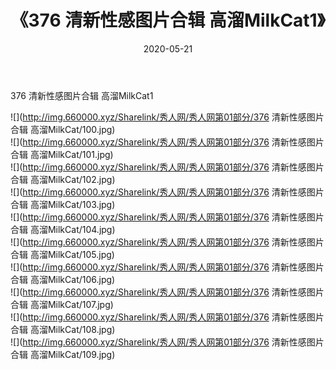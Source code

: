 ﻿---
layout: post
title:  《376 清新性感图片合辑 高溜MilkCat1》
date:   2020-05-21
img: http://img.660000.xyz/Sharelink/秀人网/秀人网第01部分/376 清新性感图片合辑 高溜MilkCat1/000.jpg
categories: [美女, 清纯, 唯美]
---

376 清新性感图片合辑 高溜MilkCat1

  ![](http://img.660000.xyz/Sharelink/秀人网/秀人网第01部分/376 清新性感图片合辑 高溜MilkCat/100.jpg) <br> ![](http://img.660000.xyz/Sharelink/秀人网/秀人网第01部分/376 清新性感图片合辑 高溜MilkCat/101.jpg) <br> ![](http://img.660000.xyz/Sharelink/秀人网/秀人网第01部分/376 清新性感图片合辑 高溜MilkCat/102.jpg) <br> ![](http://img.660000.xyz/Sharelink/秀人网/秀人网第01部分/376 清新性感图片合辑 高溜MilkCat/103.jpg) <br> ![](http://img.660000.xyz/Sharelink/秀人网/秀人网第01部分/376 清新性感图片合辑 高溜MilkCat/104.jpg) <br> ![](http://img.660000.xyz/Sharelink/秀人网/秀人网第01部分/376 清新性感图片合辑 高溜MilkCat/105.jpg) <br> ![](http://img.660000.xyz/Sharelink/秀人网/秀人网第01部分/376 清新性感图片合辑 高溜MilkCat/106.jpg) <br> ![](http://img.660000.xyz/Sharelink/秀人网/秀人网第01部分/376 清新性感图片合辑 高溜MilkCat/107.jpg) <br> ![](http://img.660000.xyz/Sharelink/秀人网/秀人网第01部分/376 清新性感图片合辑 高溜MilkCat/108.jpg) <br> ![](http://img.660000.xyz/Sharelink/秀人网/秀人网第01部分/376 清新性感图片合辑 高溜MilkCat/109.jpg) <br>